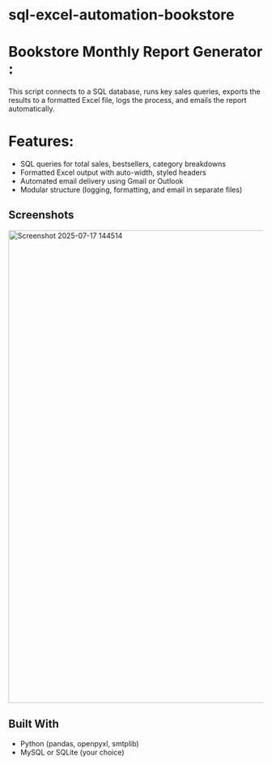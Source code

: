 # sql-excel-automation-bookstore
# Bookstore Monthly Report Generator :

This script connects to a SQL database, runs key sales queries, exports the results to a formatted Excel file, logs the process, and emails the report automatically.

# Features:
- SQL queries for total sales, bestsellers, category breakdowns
- Formatted Excel output with auto-width, styled headers
- Automated email delivery using Gmail or Outlook
- Modular structure (logging, formatting, and email in separate files)
## Screenshots
[Sample Excel]: 
<img width="1269" height="933" alt="Screenshot 2025-07-17 144502" src="https://github.com/user-attachments/assets/f053c343-7287-465c-bda8-5a5272044781" />

<img width="1122" height="934" alt="Screenshot 2025-07-17 144514" src="https://github.com/user-attachments/assets/ab40967f-5893-4bcc-8d4b-8c19f9774723" />


##  Built With
- Python (pandas, openpyxl, smtplib)
- MySQL or SQLite (your choice)

